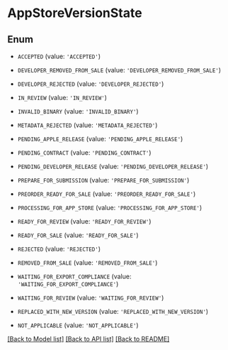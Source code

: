 # AppStoreVersionState


## Enum

* `ACCEPTED` (value: `'ACCEPTED'`)

* `DEVELOPER_REMOVED_FROM_SALE` (value: `'DEVELOPER_REMOVED_FROM_SALE'`)

* `DEVELOPER_REJECTED` (value: `'DEVELOPER_REJECTED'`)

* `IN_REVIEW` (value: `'IN_REVIEW'`)

* `INVALID_BINARY` (value: `'INVALID_BINARY'`)

* `METADATA_REJECTED` (value: `'METADATA_REJECTED'`)

* `PENDING_APPLE_RELEASE` (value: `'PENDING_APPLE_RELEASE'`)

* `PENDING_CONTRACT` (value: `'PENDING_CONTRACT'`)

* `PENDING_DEVELOPER_RELEASE` (value: `'PENDING_DEVELOPER_RELEASE'`)

* `PREPARE_FOR_SUBMISSION` (value: `'PREPARE_FOR_SUBMISSION'`)

* `PREORDER_READY_FOR_SALE` (value: `'PREORDER_READY_FOR_SALE'`)

* `PROCESSING_FOR_APP_STORE` (value: `'PROCESSING_FOR_APP_STORE'`)

* `READY_FOR_REVIEW` (value: `'READY_FOR_REVIEW'`)

* `READY_FOR_SALE` (value: `'READY_FOR_SALE'`)

* `REJECTED` (value: `'REJECTED'`)

* `REMOVED_FROM_SALE` (value: `'REMOVED_FROM_SALE'`)

* `WAITING_FOR_EXPORT_COMPLIANCE` (value: `'WAITING_FOR_EXPORT_COMPLIANCE'`)

* `WAITING_FOR_REVIEW` (value: `'WAITING_FOR_REVIEW'`)

* `REPLACED_WITH_NEW_VERSION` (value: `'REPLACED_WITH_NEW_VERSION'`)

* `NOT_APPLICABLE` (value: `'NOT_APPLICABLE'`)

[[Back to Model list]](../README.md#documentation-for-models) [[Back to API list]](../README.md#documentation-for-api-endpoints) [[Back to README]](../README.md)


